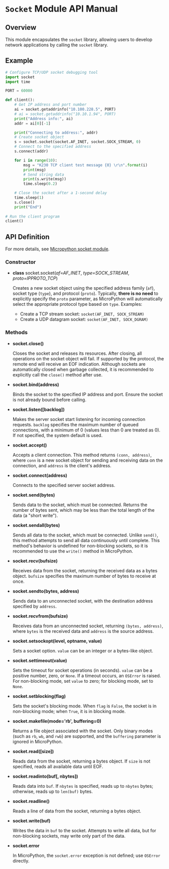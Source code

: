 # `Socket` Module API Manual

## Overview

This module encapsulates the `socket` library, allowing users to develop network applications by calling the `socket` library.

## Example

```python
# Configure TCP/UDP socket debugging tool
import socket
import time

PORT = 60000

def client():
    # Get IP address and port number
    ai = socket.getaddrinfo("10.100.228.5", PORT)
    # ai = socket.getaddrinfo("10.10.1.94", PORT)
    print("Address info:", ai)
    addr = ai[0][-1]

    print("Connecting to address:", addr)
    # Create socket object
    s = socket.socket(socket.AF_INET, socket.SOCK_STREAM, 0)
    # Connect to the specified address
    s.connect(addr)

    for i in range(10):
        msg = "K230 TCP client test message {0} \r\n".format(i)
        print(msg)
        # Send string data
        print(s.write(msg))
        time.sleep(0.2)

    # Close the socket after a 1-second delay
    time.sleep(1)
    s.close()
    print("End")
 
# Run the client program
client()
```

## API Definition

For more details, see [Micropython socket module](https://docs.micropython.org/en/latest/library/socket.html).

### Constructor

- **class** socket.socket(*af=AF_INET*, *type=SOCK_STREAM*, *proto=IPPROTO_TCP*)  

  Creates a new socket object using the specified address family (`af`), socket type (`type`), and protocol (`proto`). Typically, **there is no need** to explicitly specify the `proto` parameter, as MicroPython will automatically select the appropriate protocol type based on `type`. Examples:
  - Create a TCP stream socket: `socket(AF_INET, SOCK_STREAM)`
  - Create a UDP datagram socket: `socket(AF_INET, SOCK_DGRAM)`

### Methods

- **socket.close()**

  Closes the socket and releases its resources. After closing, all operations on the socket object will fail. If supported by the protocol, the remote end will receive an EOF indication. Although sockets are automatically closed when garbage collected, it is recommended to explicitly call the `close()` method after use.

- **socket.bind(address)**

  Binds the socket to the specified IP address and port. Ensure the socket is not already bound before calling.

- **socket.listen([backlog])**

  Makes the server socket start listening for incoming connection requests. `backlog` specifies the maximum number of queued connections, with a minimum of 0 (values less than 0 are treated as 0). If not specified, the system default is used.

- **socket.accept()**

  Accepts a client connection. This method returns `(conn, address)`, where `conn` is a new socket object for sending and receiving data on the connection, and `address` is the client's address.

- **socket.connect(address)**

  Connects to the specified server socket address.

- **socket.send(bytes)**

  Sends data to the socket, which must be connected. Returns the number of bytes sent, which may be less than the total length of the data (a "short write").

- **socket.sendall(bytes)**

  Sends all data to the socket, which must be connected. Unlike `send()`, this method attempts to send all data continuously until complete. This method's behavior is undefined for non-blocking sockets, so it is recommended to use the `write()` method in MicroPython.

- **socket.recv(bufsize)**

  Receives data from the socket, returning the received data as a bytes object. `bufsize` specifies the maximum number of bytes to receive at once.

- **socket.sendto(bytes, address)**

  Sends data to an unconnected socket, with the destination address specified by `address`.

- **socket.recvfrom(bufsize)**

  Receives data from an unconnected socket, returning `(bytes, address)`, where `bytes` is the received data and `address` is the source address.

- **socket.setsockopt(level, optname, value)**

  Sets a socket option. `value` can be an integer or a bytes-like object.

- **socket.settimeout(value)**

  Sets the timeout for socket operations (in seconds). `value` can be a positive number, zero, or `None`. If a timeout occurs, an `OSError` is raised. For non-blocking mode, set `value` to zero; for blocking mode, set to `None`.

- **socket.setblocking(flag)**

  Sets the socket's blocking mode. When `flag` is `False`, the socket is in non-blocking mode; when `True`, it is in blocking mode.

- **socket.makefile(mode='rb', buffering=0)**

  Returns a file object associated with the socket. Only binary modes (such as `rb`, `wb`, and `rwb`) are supported, and the `buffering` parameter is ignored in MicroPython.

- **socket.read([size])**

  Reads data from the socket, returning a bytes object. If `size` is not specified, reads all available data until EOF.

- **socket.readinto(buf[, nbytes])**

  Reads data into `buf`. If `nbytes` is specified, reads up to `nbytes` bytes; otherwise, reads up to `len(buf)` bytes.

- **socket.readline()**

  Reads a line of data from the socket, returning a bytes object.

- **socket.write(buf)**

  Writes the data in `buf` to the socket. Attempts to write all data, but for non-blocking sockets, may write only part of the data.

- **socket.error**

  In MicroPython, the `socket.error` exception is not defined; use `OSError` directly.
  
